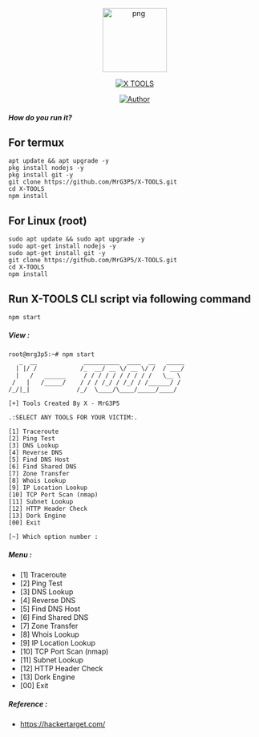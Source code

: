 <p align="center">
<img src="https://f.top4top.io/p_1895sgjc40.png" alt="png" width="128" height="128"/>
</p>
<p align="center">
<a href="#"><img title="X TOOLS" src="https://img.shields.io/badge/X TOOLS-green?colorA=%23ff0000&colorB=%23017e40&style=for-the-badge"></a>
</p>
<p align="center">
<a href="https://github.com/MrG3P5"><img title="Author" src="https://img.shields.io/badge/Author-X MrG3P5-red.svg?style=for-the-badge&logo=github"></a>
</p>

##### How do you run it?

## For termux
```
apt update && apt upgrade -y
pkg install nodejs -y
pkg install git -y
git clone https://github.com/MrG3P5/X-TOOLS.git
cd X-TOOLS
npm install
```

## For Linux (root)
```
sudo apt update && sudo apt upgrade -y
sudo apt-get install nodejs -y
sudo apt-get install git -y
git clone https://github.com/MrG3P5/X-TOOLS.git
cd X-TOOLS
npm install
```

## Run X-TOOLS CLI script via following command
```
npm start
```

 ##### View :

```
root@mrg3p5:~# npm start
   _  __             __________  ____  __   _____
  | |/ /            /_  __/ __ \/ __ \/ /  / ___/
  |   /   ______     / / / / / / / / / /   \__ \ 
 /   |   /_____/    / / / /_/ / /_/ / /______/ / 
/_/|_|             /_/  \____/\____/_____/____/  
                                                 
[+] Tools Created By X - MrG3P5

.:SELECT ANY TOOLS FOR YOUR VICTIM:.

[1] Traceroute
[2] Ping Test
[3] DNS Lookup
[4] Reverse DNS
[5] Find DNS Host
[6] Find Shared DNS
[7] Zone Transfer
[8] Whois Lookup
[9] IP Location Lookup
[10] TCP Port Scan (nmap)
[11] Subnet Lookup
[12] HTTP Header Check
[13] Dork Engine
[00] Exit

[~] Which option number : 
```

##### Menu :

* [1] Traceroute
* [2] Ping Test
* [3] DNS Lookup
* [4] Reverse DNS
* [5] Find DNS Host
* [6] Find Shared DNS
* [7] Zone Transfer
* [8] Whois Lookup
* [9] IP Location Lookup
* [10] TCP Port Scan (nmap)
* [11] Subnet Lookup
* [12] HTTP Header Check
* [13] Dork Engine
* [00] Exit


##### Reference :

* https://hackertarget.com/
